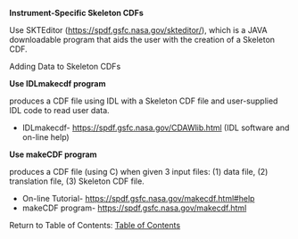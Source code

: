 **Instrument-Specific Skeleton CDFs**

Use SKTEditor (https://spdf.gsfc.nasa.gov/skteditor/), which is a JAVA downloadable program that aids the user with the creation of a Skeleton CDF.

Adding Data to Skeleton CDFs

**Use IDLmakecdf program**

produces a CDF file using IDL with a Skeleton CDF file and user-supplied IDL code to read user data.

- IDLmakecdf- https://spdf.gsfc.nasa.gov/CDAWlib.html (IDL software and on-line help)

**Use makeCDF program**

produces a CDF file (using C) when given 3 input files: (1) data file, (2) translation file, (3) Skeleton CDF file.
- On-line Tutorial- https://spdf.gsfc.nasa.gov/makecdf.html#help
- makeCDF program- https://spdf.gsfc.nasa.gov/makecdf.html

Return to Table of Contents: [Table of Contents](00_Table_of_Contents.md)
